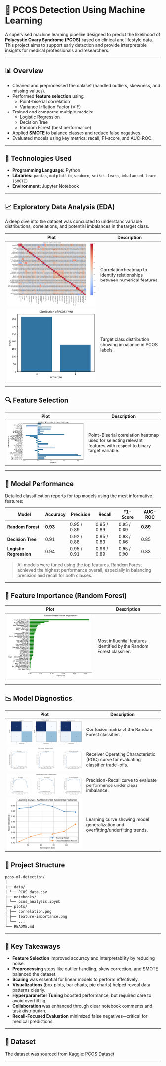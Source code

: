 # 🧠 PCOS Detection Using Machine Learning

A supervised machine learning pipeline designed to predict the likelihood of **Polycystic Ovary Syndrome (PCOS)** based on clinical and lifestyle data. This project aims to support early detection and provide interpretable insights for medical professionals and researchers.

---

## 📊 Overview

- Cleaned and preprocessed the dataset (handled outliers, skewness, and missing values).
- Performed **feature selection** using:
  - Point-biserial correlation
  - Variance Inflation Factor (VIF)
- Trained and compared multiple models:
  - Logistic Regression
  - Decision Tree
  - Random Forest (best performance)
- Applied **SMOTE** to balance classes and reduce false negatives.
- Evaluated models using key metrics: recall, F1-score, and AUC-ROC.

---

## 🧪 Technologies Used

- **Programming Language:** Python
- **Libraries:** `pandas`, `matplotlib`, `seaborn`, `scikit-learn`, `imbalanced-learn (SMOTE)`
- **Environment:** Jupyter Notebook

---

## 📈 Exploratory Data Analysis (EDA)

A deep dive into the dataset was conducted to understand variable distributions, correlations, and potential imbalances in the target class.

| Plot                                              | Description                                                               |
| ------------------------------------------------- | ------------------------------------------------------------------------- |
| ![Correlation](plots/Correlation.png)             | Correlation heatmap to identify relationships between numerical features. |
| ![imbalanced-target](plots/imbalanced-target.png) | Target class distribution showing imbalance in PCOS labels.               |

---

## 🔍 Feature Selection

| Plot                                                                | Description                                                                                                     |
| ------------------------------------------------------------------- | --------------------------------------------------------------------------------------------------------------- |
| ![point-biserial-correlation](plots/point-biserial-correlation.png) | Point-Biserial correlation heatmap used for selecting relevant features with respect to binary target variable. |

---

## 🤖 Model Performance

Detailed classification reports for top models using the most informative features:

| Model                   | Accuracy | Precision   | Recall      | F1-Score    | AUC-ROC  |
| ----------------------- | -------- | ----------- | ----------- | ----------- | -------- |
| **Random Forest**       | **0.93** | 0.95 / 0.89 | 0.95 / 0.89 | 0.95 / 0.89 | **0.89** |
| **Decision Tree**       | 0.91     | 0.92 / 0.88 | 0.95 / 0.83 | 0.93 / 0.86 | 0.85     |
| **Logistic Regression** | 0.94     | 0.95 / 0.91 | 0.96 / 0.89 | 0.95 / 0.90 | 0.83     |

> All models were tuned using the top features. Random Forest achieved the highest performance overall, especially in balancing precision and recall for both classes.

---

## 📌 Feature Importance (Random Forest)

| Plot                                                | Description                                                           |
| --------------------------------------------------- | --------------------------------------------------------------------- |
| ![Feature Importance](plots/feature-importance.png) | Most influential features identified by the Random Forest classifier. |

---

## 📉 Model Diagnostics

| Plot                                                  | Description                                                                         |
| ----------------------------------------------------- | ----------------------------------------------------------------------------------- |
| ![RF-confusion-matrix](plots/RF-confusion-matrix.png) | Confusion matrix of the Random Forest classifier.                                   |
| ![ROC](plots/RF-ROC.png)                              | Receiver Operating Characteristic (ROC) curve for evaluating classifier trade-offs. |
| ![RF-precision-recall](RF-precision-recall.png)       | Precision-Recall curve to evaluate performance under class imbalance.               |
| ![RF-learning-curve](RF-learning-curve.png)           | Learning curve showing model generalization and overfitting/underfitting trends.    |

## 📁 Project Structure

```
pcos-ml-detection/
│
├── data/
│ └── PCOS_data.csv
├── notebooks/
│ └── pcos_analysis.ipynb
├── plots/
│ ├── correlation.png
│ ├── feature-importance.png
│ └── ...
└── README.md
```

---

## 📌 Key Takeaways

- **Feature Selection** improved accuracy and interpretability by reducing noise.
- **Preprocessing** steps like outlier handling, skew correction, and SMOTE balanced the dataset.
- **Scaling** was essential for linear models to perform effectively.
- **Visualizations** (box plots, bar charts, pie charts) helped reveal data patterns clearly.
- **Hyperparameter Tuning** boosted performance, but required care to avoid overfitting.
- **Collaboration** was enhanced through clear notebook comments and task distribution.
- **Recall-Focused Evaluation** minimized false negatives—critical for medical predictions.

---

## 📝 Dataset

The dataset was sourced from Kaggle: [PCOS Dataset](<[https://www.kaggle.com/datasets/](https://www.kaggle.com/datasets/prasoonkottarathil/polycystic-ovary-syndrome-pcos)>)

---
